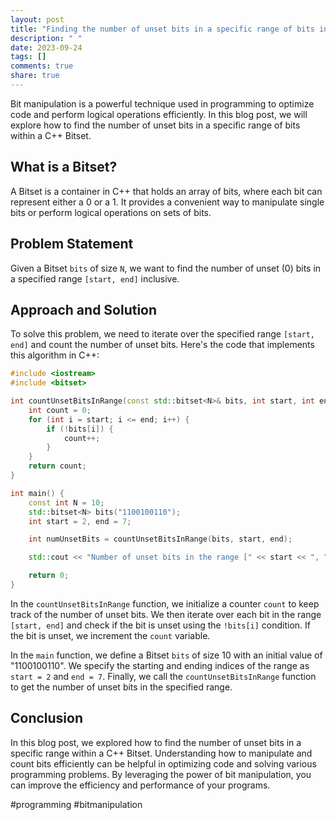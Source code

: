 ```yaml
---
layout: post
title: "Finding the number of unset bits in a specific range of bits in a C++ Bitset"
description: " "
date: 2023-09-24
tags: []
comments: true
share: true
---
```


Bit manipulation is a powerful technique used in programming to optimize code and perform logical operations efficiently. In this blog post, we will explore how to find the number of unset bits in a specific range of bits within a C++ Bitset.

## What is a Bitset?

A Bitset is a container in C++ that holds an array of bits, where each bit can represent either a 0 or a 1. It provides a convenient way to manipulate single bits or perform logical operations on sets of bits.

## Problem Statement

Given a Bitset `bits` of size `N`, we want to find the number of unset (0) bits in a specified range `[start, end]` inclusive.

## Approach and Solution

To solve this problem, we need to iterate over the specified range `[start, end]` and count the number of unset bits. Here's the code that implements this algorithm in C++:

```cpp
#include <iostream>
#include <bitset>

int countUnsetBitsInRange(const std::bitset<N>& bits, int start, int end) {
    int count = 0;
    for (int i = start; i <= end; i++) {
        if (!bits[i]) {
            count++;
        }
    }
    return count;
}

int main() {
    const int N = 10;
    std::bitset<N> bits("1100100110");
    int start = 2, end = 7;

    int numUnsetBits = countUnsetBitsInRange(bits, start, end);

    std::cout << "Number of unset bits in the range [" << start << ", " << end << "] is: " << numUnsetBits << std::endl;

    return 0;
}
```

In the `countUnsetBitsInRange` function, we initialize a counter `count` to keep track of the number of unset bits. We then iterate over each bit in the range `[start, end]` and check if the bit is unset using the `!bits[i]` condition. If the bit is unset, we increment the `count` variable.

In the `main` function, we define a Bitset `bits` of size 10 with an initial value of "1100100110". We specify the starting and ending indices of the range as `start = 2` and `end = 7`. Finally, we call the `countUnsetBitsInRange` function to get the number of unset bits in the specified range.

## Conclusion

In this blog post, we explored how to find the number of unset bits in a specific range within a C++ Bitset. Understanding how to manipulate and count bits efficiently can be helpful in optimizing code and solving various programming problems. By leveraging the power of bit manipulation, you can improve the efficiency and performance of your programs.

#programming #bitmanipulation